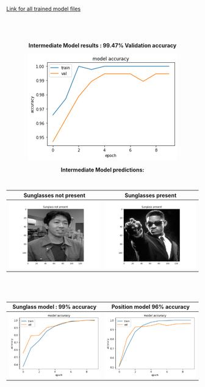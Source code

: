 
<p align="center">

[Link for all trained model files](https://drive.google.com/drive/folders/1-juc-o1IevhL_FL7CcbjUjeFYctu8eYL?usp=sharing)

<br/>
<br/>
<br/>

<p align="center">
	<b>Intermediate Model results : 99.47% Validation accuracy</b>
</p>
<p align="center">
  <img  src="intermediate_result.png">
</p>
</p>

<p>
<p align="center">
	<b>Intermediate Model predictions:</b>
</p>	
<br>

Sunglasses not present         |  Sunglasses present
:-------------------------:|:-------------------------:
![](intermediate1.png)  |  ![](intermediate2.png)

<br/>
<br/>
<br/>

Sunglass model : 99% accuracy           |  Position model 96% accuracy
:-------------------------:|:-------------------------:
![](advanced_plot.png)  |  ![](advanced_plot2.png)
</p>